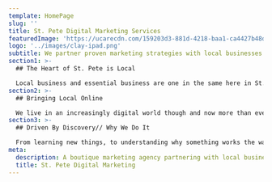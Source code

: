 ```yaml
---
template: HomePage
slug: ''
title: St. Pete Digital Marketing Services
featuredImage: 'https://ucarecdn.com/159203d3-881d-4218-baa1-ca4427b48d0d/'
logo: '../images/clay-ipad.png'
subtitle: We partner proven marketing strategies with local businesses to grow their customer base. Central Ave Marketing offers fast customized web development, digital marketing and SEO solutions.
section1: >-
  ## The Heart of St. Pete is Local

  Local business and essential business are one in the same here in St. Petersburg, Florida. A walk down Central Avenue is all you need to see the vibrancy of St. Pete come to life with the entrepreneurial spirit of the people & local businesses that give us such an exciting city to live in and&nbsp;explore.
section2: >-
  ## Bringing Local Online

  We live in an increasingly digital world though and now more than ever it's important that people are able to find your local business online and that their digital experience reflects the one you offer them in real life. At Central Avenue Marketing we help showcase what makes your local business unique using a variety of proven digital marketing tactics that support local business to help you drive high-quality leads that grow your business.
section3: >-
  ## Driven By Discovery// Why We Do It

  From learning new things, to understanding why something works the way it does, to stumbling upon a local gem in a new city - the excitement of discovery keeps us hungry for more. With more than 10 years of combined experience in Marketing and Technology and more than a few thousands miles clocked in travel  - we’re eager to help local businesses get discovered online.
meta:
  description: A boutique marketing agency partnering with local businesses in the St. Petersburg & Tampa area. We use proven marketing&nbsp;strategies to grow their businesses.
  title: St. Pete Digital Marketing
---
```

